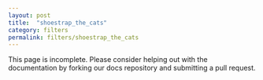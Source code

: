 ```yaml
---
layout: post
title:  "shoestrap_the_cats"
category: filters
permalink: filters/shoestrap_the_cats
---
```


This page is incomplete. Please consider helping out with the documentation by forking our docs repository and submitting a pull request.